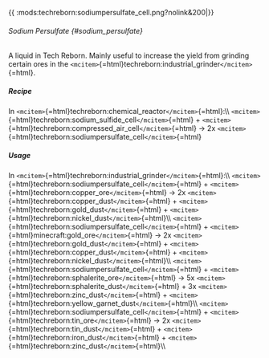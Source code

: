 {{ :mods:techreborn:sodiumpersulfate_cell.png?nolink&200\|}}

###### Sodium Persulfate {#sodium_persulfate}

A liquid in Tech Reborn. Mainly useful to increase the yield from
grinding certain ores in the
`<mcitem>`{=html}techreborn:industrial_grinder`</mcitem>`{=html}.

##### Recipe

In `<mcitem>`{=html}techreborn:chemical_reactor`</mcitem>`{=html}:\\\\
`<mcitem>`{=html}techreborn:sodium_sulfide_cell`</mcitem>`{=html} +
`<mcitem>`{=html}techreborn:compressed_air_cell`</mcitem>`{=html} -\> 2x
`<mcitem>`{=html}techreborn:sodiumpersulfate_cell`</mcitem>`{=html}

##### Usage

In `<mcitem>`{=html}techreborn:industrial_grinder`</mcitem>`{=html}:\\\\
`<mcitem>`{=html}techreborn:sodiumpersulfate_cell`</mcitem>`{=html} +
`<mcitem>`{=html}techreborn:copper_ore`</mcitem>`{=html} -\> 2x
`<mcitem>`{=html}techreborn:copper_dust`</mcitem>`{=html} +
`<mcitem>`{=html}techreborn:gold_dust`</mcitem>`{=html} +
`<mcitem>`{=html}techreborn:nickel_dust`</mcitem>`{=html}\\\\
`<mcitem>`{=html}techreborn:sodiumpersulfate_cell`</mcitem>`{=html} +
`<mcitem>`{=html}minecraft:gold_ore`</mcitem>`{=html} -\> 2x
`<mcitem>`{=html}techreborn:gold_dust`</mcitem>`{=html} +
`<mcitem>`{=html}techreborn:copper_dust`</mcitem>`{=html} +
`<mcitem>`{=html}techreborn:nickel_dust`</mcitem>`{=html}\\\\
`<mcitem>`{=html}techreborn:sodiumpersulfate_cell`</mcitem>`{=html} +
`<mcitem>`{=html}techreborn:sphalerite_ore`</mcitem>`{=html} -\> 5x
`<mcitem>`{=html}techreborn:sphalerite_dust`</mcitem>`{=html} + 3x
`<mcitem>`{=html}techreborn:zinc_dust`</mcitem>`{=html} +
`<mcitem>`{=html}techreborn:yellow_garnet_dust`</mcitem>`{=html}\\\\
`<mcitem>`{=html}techreborn:sodiumpersulfate_cell`</mcitem>`{=html} +
`<mcitem>`{=html}techreborn:tin_ore`</mcitem>`{=html} -\> 2x
`<mcitem>`{=html}techreborn:tin_dust`</mcitem>`{=html} +
`<mcitem>`{=html}techreborn:iron_dust`</mcitem>`{=html} +
`<mcitem>`{=html}techreborn:zinc_dust`</mcitem>`{=html}\\\\

